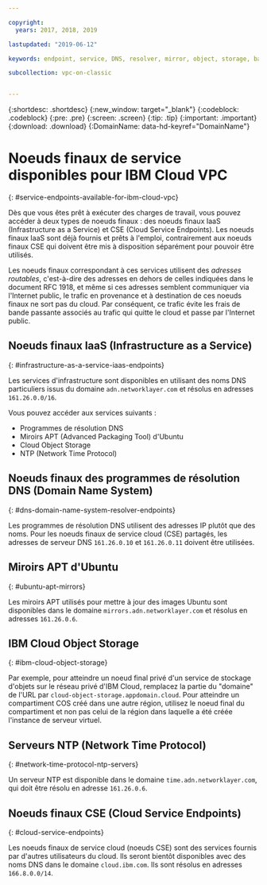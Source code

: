 ```yaml
---

copyright:
  years: 2017, 2018, 2019

lastupdated: "2019-06-12"

keywords: endpoint, service, DNS, resolver, mirror, object, storage, bandwidth, charges

subcollection: vpc-on-classic


---
```


{:shortdesc: .shortdesc}
{:new_window: target="_blank"}
{:codeblock: .codeblock}
{:pre: .pre}
{:screen: .screen}
{:tip: .tip}
{:important: .important}
{:download: .download}
{:DomainName: data-hd-keyref="DomainName"}

# Noeuds finaux de service disponibles pour IBM Cloud VPC
{: #service-endpoints-available-for-ibm-cloud-vpc}

Dès que vous êtes prêt à exécuter des charges de travail, vous pouvez accéder à deux types de noeuds finaux : des noeuds finaux IaaS (Infrastructure as a Service) et CSE (Cloud Service Endpoints). Les noeuds finaux IaaS sont déjà fournis et prêts à l'emploi, contrairement aux noeuds finaux CSE qui doivent être mis à disposition séparément pour pouvoir être utilisés.

Les noeuds finaux correspondant à ces services utilisent des _adresses routables_, c'est-à-dire des adresses en dehors de celles indiquées dans le document RFC 1918, et même si ces adresses semblent communiquer via l'Internet public, le trafic en provenance et à destination de ces noeuds finaux ne sort pas du cloud. Par conséquent, ce trafic évite les frais de bande passante associés au trafic qui quitte le cloud et passe par l'Internet public.

## Noeuds finaux IaaS (Infrastructure as a Service)
{: #infrastructure-as-a-service-iaas-endpoints}

Les services d'infrastructure sont disponibles en utilisant des noms DNS particuliers issus du domaine `adn.networklayer.com` et résolus en adresses `161.26.0.0/16`.

Vous pouvez accéder aux services suivants :

* Programmes de résolution DNS
* Miroirs APT (Advanced Packaging Tool) d'Ubuntu
* Cloud Object Storage
* NTP (Network Time Protocol)

## Noeuds finaux des programmes de résolution DNS (Domain Name System)
{: #dns-domain-name-system-resolver-endpoints}

Les programmes de résolution DNS utilisent des adresses IP plutôt que des noms. Pour les noeuds finaux de service cloud (CSE) partagés, les adresses de serveur DNS `161.26.0.10` et `161.26.0.11` doivent être utilisées.

## Miroirs APT d'Ubuntu
{: #ubuntu-apt-mirrors}

Les miroirs APT utilisés pour mettre à jour des images Ubuntu sont disponibles dans le domaine `mirrors.adn.networklayer.com` et résolus en adresses `161.26.0.6`. 

## IBM Cloud Object Storage
{: #ibm-cloud-object-storage}

Par exemple, pour atteindre un noeud final privé d'un service de stockage d'objets sur le réseau privé d'IBM Cloud, remplacez la partie du "domaine" de l'URL par `cloud-object-storage.appdomain.cloud`. Pour atteindre un compartiment COS créé dans une autre région,
utilisez le noeud final du compartiment et non pas celui de la région dans laquelle a été créée l'instance de serveur virtuel.

## Serveurs NTP (Network Time Protocol)
{: #network-time-protocol-ntp-servers}

Un serveur NTP est disponible dans le domaine `time.adn.networklayer.com`, qui doit être résolu en adresse `161.26.0.6`.

## Noeuds finaux CSE (Cloud Service Endpoints)
{: #cloud-service-endpoints}

Les noeuds finaux de service cloud (noeuds CSE) sont des services fournis par d'autres utilisateurs du cloud. Ils seront bientôt disponibles avec des noms DNS dans le domaine `cloud.ibm.com`. Ils sont résolus en adresses `166.8.0.0/14`.
